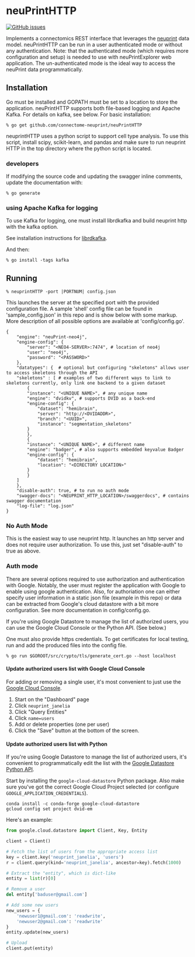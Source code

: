 # neuPrintHTTP


[![GitHub issues](https://img.shields.io/github/issues/connectome-neuprint/neuPrintHTTP.svg)](https://GitHub.com/connectome-neuprint/neuPrintHTTP/issues/)

Implements a connectomics REST interface that leverages the [neuprint](https://github.com/janelia-flyem/neuPrint) data model.  neuPrintHTTP can be run in a user authenticated mode or without any authentication.  Note: that the authenticated mode (which requires more configuration and setup) is needed to use with neuPrintExplorer web application.  The un-authenticated mode is the ideal way to access the neuPrint data programmatically.

## Installation

Go must be installed and GOPATH must be set to a location to store the application.  neuPrintHTTP supports both file-based logging and Apache Kafka.  For details on kafka, see below.  For basic installation:

    % go get github.com/connectome-neuprint/neuPrintHTTP

neuprintHTTP uses a python script to support cell type analysis.  To use this script, install scipy, scikit-learn, and pandas
and make sure to run neuprint HTTP in the top directory where the python script is located. 

### developers

If modifying the source code and updating the swagger inline comments, update the documentation with:

    % go generate

### using Apache Kafka for logging

To use Kafka for logging, one must install librdkafka and build neuprint http with the kafka option.

See installation instructions
for [librdkafka](https://github.com/confluentinc/confluent-kafka-go#installing-librdkafka).

And then:

    % go install -tags kafka


## Running

    % neuprintHTTP -port |PORTNUM| config.json
 
This launches the server at the specified port with the provided configuration file.  A sample 'shell' config file can be found in 'sample_config.json' in this repo and is show below with some markup.   More description of all possible options are available at 'config/config.go'.

```
{
    "engine": "neuPrint-neo4j",
    "engine-config": {
	    "server": "<NEO4-SERVER>:7474", # location of neo4j
	    "user": "neo4j",
	    "password": "<PASSWORD>"
    },
    "datatypes": {  # optional but configuring "skeletons" allows user to access skeletons through the API
	"skeletons" : [ # examples of two different ways to link to skeletons currently, only link one backend to a given dataset
		{
		"instance": "<UNIQUE NAME>", # any unique name
		"engine": "dvidkv", # supports DVID as a back-end
		"engine-config": {
			"dataset": "hemibrain",
			"server": "http://<DVIDADDR>",
			"branch": "<UUID>",
			"instance": "segmentation_skeletons"
		}
		},
		{
		"instance": "<UNIQUE NAME>", # different name
		"engine": "badger", # also supports embedded keyvalue Badger
		"engine-config": {
			"dataset": "hemibrain",
			"location": "<DIRECTORY LOCATION>"
		}
		}
	]
    },
    "disable-auth": true, # to run no auth mode
    "swagger-docs": "<NEUPRINT_HTTP_LOCATION>/swaggerdocs", # contains swagger documentation
    "log-file": "log.json"
}
```


### No Auth Mode

This is the easiest way to use neuprint http.  It launches an http server and does not require user authorization.  To use this, just set "disable-auth" to true as above.

### Auth mode

There are several options required to use authorization and authentication with Google.  Notably, the user must register
the application with Google to enable using google authentication.
Also, for authoriation one can either specify user information in a static json file (example in this repo)
or data can be extracted from Google's cloud datastore with a bit more configuration.  See more documentation in config/config.go.

If you're using Google Datastore to manage the list of authorized users,
you can use the Google Cloud Console or the Python API. (See below.)


One must also provide https credentials.  To get certificates for local testing, run and add the produced files into the config file.

    % go run $GOROOT/src/crypto/tls/generate_cert.go --host localhost

#### Update authorized users list with Google Cloud Console

For adding or removing a single user, it's most convenient to just use the [Google Cloud Console][gcp-console].

[gcp-console]: https://console.cloud.google.com/datastore/stats?project=dvid-em

1. Start on the "Dashboard" page
2. Click `neuprint_janelia`
3. Click "Query Entities"
4. Click `name=users`
5. Add or delete properties (one per user)
6. Click the "Save" button at the bottom of the screen.

#### Update authorized users list with Python

If you're using Google Datastore to manage the list of authorized users,
it's convenient to programmatically edit the list with the [Google Datastore Python API][datastore-api].

[datastore-api]: https://googleapis.dev/python/datastore/latest/index.html

Start by installing the `google-cloud-datastore` Python package.
Also make sure you've got the correct Google Cloud Project selected
(or configure `GOOGLE_APPLICATION_CREDENTIALS`).

```
conda install -c conda-forge google-cloud-datastore
gcloud config set project dvid-em
```

Here's an example:

```python
from google.cloud.datastore import Client, Key, Entity

client = Client()

# Fetch the list of users from the appropriate access list
key = client.key('neuprint_janelia', 'users')
r = client.query(kind='neuprint_janelia', ancestor=key).fetch(1000)

# Extract the "entity", which is dict-like
entity = list(r)[0]

# Remove a user
del entity['baduser@gmail.com']

# Add some new users
new_users = {
    'newuser1@gmail.com': 'readwrite',
    'newuser2@gmail.com': 'readwrite'
}
entity.update(new_users)

# Upload
client.put(entity)
```

